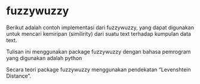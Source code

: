 # fuzzywuzzy

Berikut adalah contoh implementasi dari fuzzywuzzy, yang dapat digunakan untuk mencari kemiripan (similirity) dari suatu text terhadap kumpulan data text.

Tulisan ini menggunakan package fuzzywuzzy dengan bahasa pemrogram yang digunakan adalah python 

Secara teori package fuzzywuzzy menggunakan pendekatan “Levenshtein Distance”.


